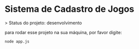 <h1>Sistema de Cadastro de Jogos</h1>
> Status do projeto: desenvolvimento

para rodar esse projeto na sua máquina, por favor digite:
```
node app.js
```
